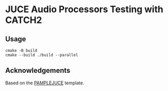 # JUCE Audio Processors Testing with CATCH2

## Usage

```shell
cmake -B build
cmake --build ./build --parallel
```

## Acknowledgements
Based on the [PAMPLEJUCE](https://github.com/sudara/pamplejuce/) template.